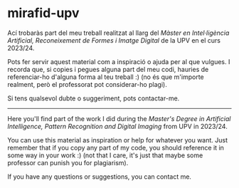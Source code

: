 # mirafid-upv
Ací trobaràs part del meu treball realitzat al llarg del *Màster en Intel·ligència Artificial, Reconeixement de Formes i Imatge Digital* de la UPV en el curs 2023/24.

Pots fer servir aquest material com a inspiració o ajuda per al que vulgues.
I recorda que, si copies i pegues alguna part del meu codi, hauries de
referenciar-ho d'alguna forma al teu treball :) (no és que m'importe realment, però el professorat pot considerar-ho plagi).

Si tens qualsevol dubte o suggeriment, pots contactar-me.
______________

Here you'll find part of the work I did during the *Master's Degree in Artificial Intelligence, Pattern Recognition and Digital Imaging* from UPV in 2023/24.

You can use this material as inspiration or help for whatever you want. Just
remember that if you copy any part of my code, you should reference it in some 
way in your work :) (not that I care, it's just that maybe some professor can punish you for plagiarism).

If you have any questions or suggestions, you can contact me.
